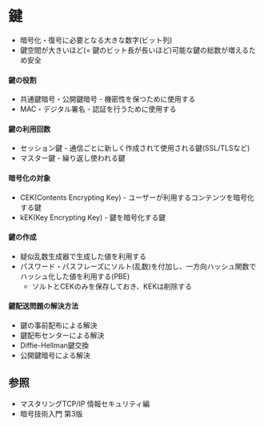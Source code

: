 # 鍵
- 暗号化・復号に必要となる大きな数字(ビット列)
- 鍵空間が大きいほど(= 鍵のビット長が長いほど)可能な鍵の総数が増えるため安全

#### 鍵の役割
- 共通鍵暗号・公開鍵暗号 - 機密性を保つために使用する
- MAC・デジタル署名 - 認証を行うために使用する

#### 鍵の利用回数
- セッション鍵 - 通信ごとに新しく作成されて使用される鍵(SSL/TLSなど)
- マスター鍵 - 繰り返し使われる鍵

#### 暗号化の対象
- CEK(Contents Encrypting Key) - ユーザーが利用するコンテンツを暗号化する鍵
- kEK(Key Encrypting Key) - 鍵を暗号化する鍵

#### 鍵の作成
- 疑似乱数生成器で生成した値を利用する
- パスワード・パスフレーズにソルト(乱数)を付加し、一方向ハッシュ関数でハッシュ化した値を利用する(PBE)
  - ソルトとCEKのみを保存しておき、KEKは削除する

#### 鍵配送問題の解決方法
- 鍵の事前配布による解決
- 鍵配布センターによる解決
- Diffie-Hellman鍵交換
- 公開鍵暗号による解決

## 参照
- マスタリングTCP/IP 情報セキュリティ編
- 暗号技術入門 第3版
